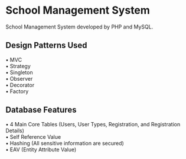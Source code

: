 # School Management System
School Management System developed by PHP and MySQL.

**Design Patterns Used**
--
• MVC<br/>
• Strategy<br/>
• Singleton<br/>
• Observer<br/>
• Decorator<br/>
• Factory<br/>

**Database Features**
--
• 4 Main Core Tables (Users, User Types, Registration, and Registration Details)<br/>
• Self Reference Value<br/>
• Hashing (All sensitive information are secured)<br/>
• EAV (Entity Attribute Value)<br/>

